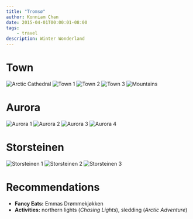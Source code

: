 ```yaml
---
title: "Tromsø"
author: Konniam Chan
date: 2015-04-01T00:00:01-08:00
tags:
    - travel
description: Winter Wonderland
---
```


# Town
![Arctic Cathedral](/img/tromso/cathedral.jpg)
![Town 1](/img/tromso/town-1.jpg)
![Town 2](/img/tromso/town-2.jpg)
![Town 3](/img/tromso/town-3.jpg)
![Mountains](/img/tromso/mountains.jpg)

# Aurora
![Aurora 1](/img/tromso/aurora-1.jpg)
![Aurora 2](/img/tromso/aurora-2.jpg)
![Aurora 3](/img/tromso/aurora-3.jpg)
![Aurora 4](/img/tromso/aurora-4.jpg)

# Storsteinen
![Storsteinen 1](/img/tromso/storsteinen-1.jpg)
![Storsteinen 2](/img/tromso/storsteinen-2.jpg)
![Storsteinen 3](/img/tromso/storsteinen-3.jpg)

# Recommendations
- __Fancy Eats:__ Emmas Drømmekjøkken
- __Activities:__ northern lights (_Chasing Lights_), sledding (_Arctic Adventure_)
